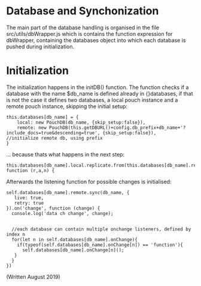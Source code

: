 Database and Synchonization
===========================

The main part of the database handling is organised in the file src/utils/dbWrapper.js which is contains the function expression for dbWrapper, containing the databases object into which each database is pushed during initialization.


# Initialization
The initialization happens in the initDB() function. The function checks if a database with the name $db_name is defined already in {}databases, if that is not the case it defines two databases, a local pouch instance and a remote pouch instance, skipping the initial setup:

```
this.databases[db_name] = {
    local: new PouchDB(db_name, {skip_setup:false}),
    remote: new PouchDB(this.getDBURL()+config.db_prefix+db_name+'?include_docs=true&descending=true', {skip_setup:false}),   //initialize remote db, using prefix
}
```

... because thats what happens in the next step:

```
this.databases[db_name].local.replicate.from(this.databases[db_name].remote).on('complete', function (r,a,n) {
```

Afterwards the listening function for possible changes is initialised:
```
self.databases[db_name].remote.sync(db_name, {
   live: true,
   retry: true
}).on('change', function (change) {
  console.log('data ch change', change);


  //each database can contain multiple onchange listeners, defined by index n
  for(let n in self.databases[db_name].onChange){
    if(typeof(self.databases[db_name].onChange[n]) == 'function'){
      self.databases[db_name].onChange[n]();
   }
  }
})
```

(Written August 2019)


